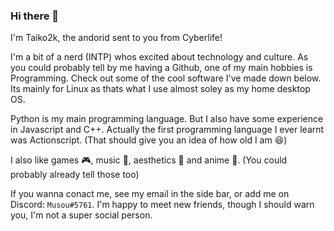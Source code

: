 ### Hi there 👋

I'm Taiko2k, the andorid sent to you from Cyberlife!

I'm a bit of a nerd (INTP) whos excited about technology and culture. As you could probably tell by me having a Github, one of my main hobbies is Programming. Check out some of the cool software I've made down below. Its mainly for Linux as thats what I use almost soley as my home desktop OS.

Python is my main programming language. But I also have some experience in Javascript and C++. Actually the first programming language I ever learnt was Actionscript. (That should give you an idea of how old I am :satisfied:)

I also like games :video_game:, music :musical_score:, aesthetics :city_sunrise: and anime :dango:. (You could probably already tell those too)

If you wanna conact me, see my email in the side bar, or add me on Discord: `Musou#5761`. I'm happy to meet new friends, though I should warn you, I'm not a super social person.



<!--
**Taiko2k/Taiko2k** is a ✨ _special_ ✨ repository because its `README.md` (this file) appears on your GitHub profile.

Here are some ideas to get you started:

- 🔭 I’m currently working on ...
- 🌱 I’m currently learning ...
- 👯 I’m looking to collaborate on ...
- 🤔 I’m looking for help with ...
- 💬 Ask me about ...
- 📫 How to reach me: ...
- 😄 Pronouns: ...
- ⚡ Fun fact: ...
-->
